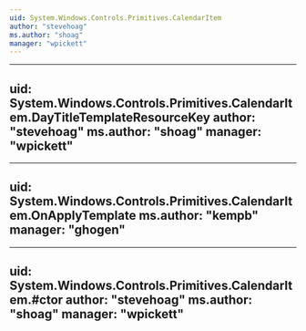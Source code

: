 ```yaml
---
uid: System.Windows.Controls.Primitives.CalendarItem
author: "stevehoag"
ms.author: "shoag"
manager: "wpickett"
---
```


---
uid: System.Windows.Controls.Primitives.CalendarItem.DayTitleTemplateResourceKey
author: "stevehoag"
ms.author: "shoag"
manager: "wpickett"
---

---
uid: System.Windows.Controls.Primitives.CalendarItem.OnApplyTemplate
ms.author: "kempb"
manager: "ghogen"
---

---
uid: System.Windows.Controls.Primitives.CalendarItem.#ctor
author: "stevehoag"
ms.author: "shoag"
manager: "wpickett"
---
